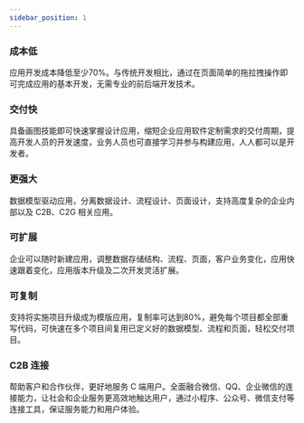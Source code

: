 ```yaml
---
sidebar_position: 1
---
```


### 成本低

应用开发成本降低至少70%。与传统开发相比，通过在页面简单的拖拉拽操作即可完成应用的基本开发，无需专业的前后端开发技术。

### 交付快

具备画图技能即可快速掌握设计应用，缩短企业应用软件定制需求的交付周期，提高开发人员的开发速度，业务人员也可直接学习并参与构建应用，人人都可以是开发者。

### 更强大

数据模型驱动应用，分离数据设计、流程设计、页面设计，支持高度复杂的企业内部以及 C2B、C2G 相关应用。

### 可扩展

企业可以随时新建应用，调整数据存储结构、流程、页面，客户业务变化，应用快速跟着变化，应用版本升级及二次开发灵活扩展。

### 可复制

支持将实施项目升级成为模版应用，复制率可达到80%，避免每个项目都全部重写代码，可快速在多个项目间复用已定义好的数据模型、流程和页面，轻松交付项目。


### C2B 连接

帮助客户和合作伙伴，更好地服务 C 端用户。全面融合微信、QQ、企业微信的连接能力，让社会和企业服务更高效地触达用户，通过小程序、公众号、微信支付等连接工具，保证服务能力和用户体验。


